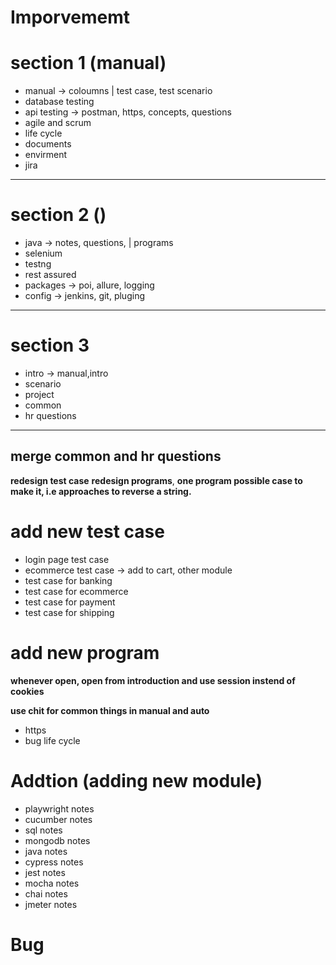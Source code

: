 # Imporvememt 

  # section 1 (manual)
  - manual ->  coloumns | test case, test scenario 
  - database testing
  - api testing  -> postman, https, concepts, questions
  - agile and scrum
  - life cycle  
  - documents 
  - envirment
  - jira
  ------------------------------------------
  # section 2 ()
  - java -> notes, questions, | programs
  - selenium 
  - testng
  - rest assured 
  - packages -> poi, allure, logging
  - config -> jenkins, git, pluging
  -------------------------------------------
  # section 3 
  - intro -> manual,intro
  - scenario
  - project 
  - common 
  - hr questions 
  -------------------------------------------

  **merge common and hr questions**
  ---------------------
  **redesign test case**
  **redesign programs**, **one program possible case to make it, i.e approaches to reverse a string.**

  # add new test case
  - login page test case 
  - ecommerce test case -> add to cart, other module 
  - test case for banking 
  - test case for ecommerce 
  - test case for payment 
  - test case for shipping

  # add new program

**whenever open, open from introduction and use session instend of cookies**

**use chit for common things in manual and auto**
- https
- bug life cycle 

# Addtion (adding new module) 
- playwright notes 
- cucumber notes  
- sql notes 
- mongodb notes 
- java notes 
- cypress notes
- jest notes 
- mocha notes 
- chai notes 
- jmeter notes 

# Bug